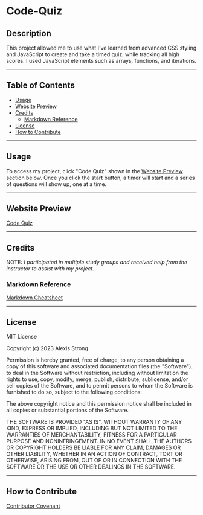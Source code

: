 # Code-Quiz

## **Description**
This project allowed me to use what I've learned from advanced CSS styling and JavaScript to create and take a timed quiz, while tracking all high scores. I used JavaScript elements such as arrays, functions, and iterations. 



- - - -
## **Table of Contents**
- [Usage](#usage)
- [Website Preview](#website-preview)
- [Credits](#credits)
    - [Markdown Reference](#markdown-reference)
- [License](#license)
- [How to Contribute](#how-to-contribute)
- - - -
## **Usage**
To access my project, click "Code Quiz" shown in the [Website Preview](#website-preview)<a name="website_preview"></a> section below. Once you click the start button, a timer will start and a series of questions will show up, one at a time. 
- - - -
## **Website Preview**
[Code Quiz](https://alexisstrong11.github.io/Code-Quiz/)
- - - - 
## **Credits**
NOTE: *I participated in multiple study groups and received help from the instructor to assist with my  project.*

### Markdown Reference
[Markdown Cheatsheet](https://github.com/tchapi/markdown-cheatsheet/blob/master/README.md/ "Markdown Cheatsheet")

- - - - 
## **License**
MIT License

Copyright (c) 2023 Alexis Strong

Permission is hereby granted, free of charge, to any person obtaining a copy
of this software and associated documentation files (the "Software"), to deal
in the Software without restriction, including without limitation the rights
to use, copy, modify, merge, publish, distribute, sublicense, and/or sell
copies of the Software, and to permit persons to whom the Software is
furnished to do so, subject to the following conditions:

The above copyright notice and this permission notice shall be included in all
copies or substantial portions of the Software.

THE SOFTWARE IS PROVIDED "AS IS", WITHOUT WARRANTY OF ANY KIND, EXPRESS OR
IMPLIED, INCLUDING BUT NOT LIMITED TO THE WARRANTIES OF MERCHANTABILITY,
FITNESS FOR A PARTICULAR PURPOSE AND NONINFRINGEMENT. IN NO EVENT SHALL THE
AUTHORS OR COPYRIGHT HOLDERS BE LIABLE FOR ANY CLAIM, DAMAGES OR OTHER
LIABILITY, WHETHER IN AN ACTION OF CONTRACT, TORT OR OTHERWISE, ARISING FROM,
OUT OF OR IN CONNECTION WITH THE SOFTWARE OR THE USE OR OTHER DEALINGS IN THE
SOFTWARE.
- - - - 
## **How to Contribute**
[Contributor Covenant](https://www.contributor-covenant.org/)